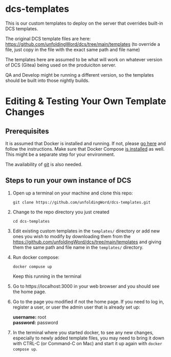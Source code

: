 # dcs-templates
This is our custom templates to deploy on the server that overrides built-in DCS templates.

The original DCS template files are here: https://github.com/unfoldingWord/dcs/tree/main/templates
(to override a file, just copy in the file with the exact same path and file name)

The templates here are assumed to be what will work on whatever version of DCS (Gitea) being used on the produiciton server. 

QA and Develop might be running a different version, so the templates should be built into those nightly builds.

# Editing & Testing Your Own Template Changes

## Prerequisites
It is assumed that Docker is installed and running. If not, please [go here](https://www.docker.com/get-started/) and follow the instructions.
Make sure that Docker Compose [is installed](https://docs.docker.com/compose/install/) as well. This might be a separate step for your environment. 

The availability of [git](https://git-scm.com/download) is also needed. 

## Steps to run your own instance of DCS

1. Open up a terminal on your machine and clone this repo:

    ```
    git clone https://github.com/unfoldingWord/dcs-templates.git
    ```

2. Change to the repo directory you just created

    ```
    cd dcs-templates
    ```

3. Edit existing custom templates in the `templates/` directory or add new ones you wish to modify by downloading them from the https://github.com/unfoldingWord/dcs/tree/main/templates and giving them the same path and file name in the `templates/` directory.

4. Run docker compose:

    ```
    docker compuse up
    ```

    Keep this running in the terminal

5. Go to https://localhost:3000 in your web browser and you should see the home page.

6. Go to the page you modified if not the home page. If you need to log in, register a user, or user the admin user that is already set up:

    **username:** root \
    **password:** password

7. In the terminal where you started docker, to see any new changes, especially to newly added template files, you may need to bring it down with CTRL-C (or Command-C on Mac) and start it up again with `docker compose up`.
